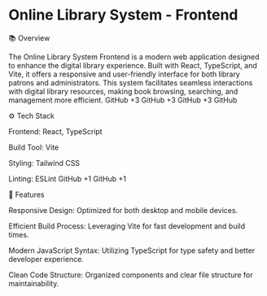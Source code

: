 # Online Library System - Frontend
📚 Overview

The Online Library System Frontend is a modern web application designed to enhance the digital library experience. Built with React, TypeScript, and Vite, it offers a responsive and user-friendly interface for both library patrons and administrators. This system facilitates seamless interactions with digital library resources, making book browsing, searching, and management more efficient.
GitHub
+3
GitHub
+3
GitHub
+3
GitHub

⚙️ Tech Stack

Frontend: React, TypeScript

Build Tool: Vite

Styling: Tailwind CSS

Linting: ESLint
GitHub
+1
GitHub
+1

🚀 Features

Responsive Design: Optimized for both desktop and mobile devices.

Efficient Build Process: Leveraging Vite for fast development and build times.

Modern JavaScript Syntax: Utilizing TypeScript for type safety and better developer experience.

Clean Code Structure: Organized components and clear file structure for maintainability.
